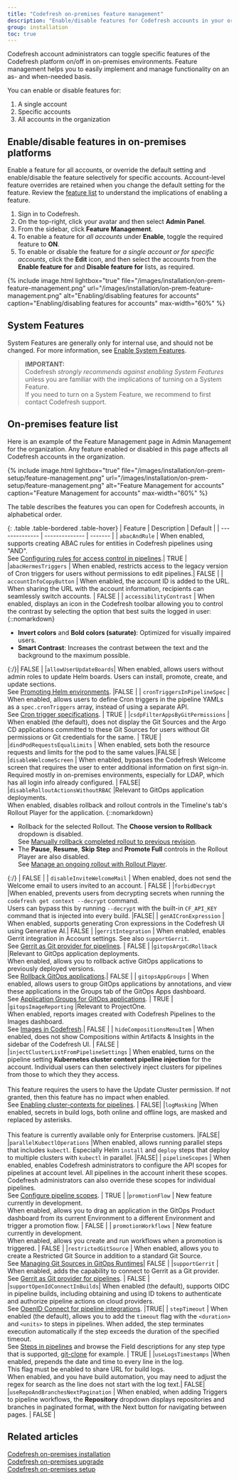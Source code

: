 ```yaml
---
title: "Codefresh on-premises feature management"
description: "Enable/disable features for Codefresh accounts in your organization"
group: installation
toc: true
---
```


Codefresh account administrators can toggle specific features of the Codefresh platform on/off in on-premises environments. Feature management helps you to easily implement and manage functionality on an as- and when-needed basis. 

You can enable or disable features for:
1. A single account
1. Specific accounts
1. All accounts in the organization 




## Enable/disable features in on-premises platforms
Enable a feature for all accounts, or override the default setting and enable/disable the feature selectively for specific accounts. Account-level feature overrides are retained when you change the default setting for the feature. 
Review the [feature list](#on-premises-feature-list) to understand the implications of enabling a feature.

1. Sign in to Codefresh.
1. On the top-right, click your avatar and then select **Admin Panel**.
1. From the sidebar, click **Feature Management**. 
1. To enable a feature for _all accounts_ under **Enable**, toggle the required feature to **ON**. 
1. To enable or disable the feature for _a single account or for specific accounts_, click the **Edit** icon, and then select the accounts from the **Enable feature for** and **Disable feature for** lists, as required.

{% include image.html
  lightbox="true"
  file="/images/installation/on-prem-feature-management.png"
  url="/images/installation/on-prem-feature-management.png"
  alt="Enabling/disabling features for accounts"
  caption="Enabling/disabling features for accounts"
  max-width="60%"
    %}  

## System Features
System Features are generally only for internal use, and should not be changed. For more information, see [Enable System Features]({{site.baseurl}}/docs/installation/on-premises/on-prem-configuration/#enable-system-features).

>**IMPORTANT:**  
>Codefresh _strongly recommends against enabling System Features_ unless you are familiar with the implications of turning on a System Feature.  
>If you need to turn on a System Feature, we recommend to first contact Codefresh support.



## On-premises feature list 

Here is an example of the Feature Management page in Admin Management for the organization. Any feature enabled or disabled in this page affects all Codefresh accounts in the organization.

{% include image.html
  lightbox="true"
  file="/images/installation/on-prem-setup/feature-management.png"
  url="/images/installation/on-prem-setup/feature-management.png"
  alt="Feature Management for accounts"
  caption="Feature Management for accounts"
  max-width="60%"
    %}

The table describes the features you can open for Codefresh accounts, in alphabetical order. 

{: .table .table-bordered .table-hover}
| Feature                     | Description            |  Default | 
| --------------              | --------------         | ------- | 
| `abacAndRule`       | When enabled, supports creating ABAC rules for entities in Codefresh pipelines using "AND". <br>See [Configuring rules for access control in pipelines]({{site.baseurl}}/docs/administration/account-user-management/access-control/#rules-for-access-control).| TRUE  |
|`abacHermesTriggers`       | When enabled, restricts access to the legacy version of Cron triggers for users without permissions to edit pipelines.| FALSE  |
| `accountInfoCopyButton`  | When enabled, the account ID is added to the URL. When sharing the URL with the account information, recipients can seamlessly switch accounts.   | FALSE         |
| `accessibilityContrast` | When enabled, displays an icon in the Codefresh toolbar allowing you to control the contrast by selecting the option that best suits the logged in user:{::nomarkdown}<ul><li><b>Invert colors</b> and <b>Bold colors (saturate)</b>: Optimized for visually impaired users.</li><li><b>Smart Contrast</b>: Increases the contrast between the text and the background to the maximum possible.</li></ul>{:/}| FALSE         |
|`allowUserUpdateBoards`| When enabled, allows users without admin roles to update Helm boards. Users can install, promote, create, and update sections.<br>See [Promoting Helm environments]({{site.baseurl}}/docs/deployments/helm/helm-environment-promotion/). |FALSE |
| `cronTriggersInPipelineSpec`         | When enabled, allows users to define Cron triggers in the pipeline YAMLs as a `spec.cronTriggers` array, instead of using a separate API.<br>See [Cron trigger specifications]({{site.baseurl}}/docs/integrations/codefresh-api/#cron-triggers).  | TRUE         |
|`csdpFilterAppsByGitPermissions`      | When enabled (the default), does not display the Git Sources and the Argo CD applications committed to these Git Sources for users without Git permissions or Git credentials for the same. <!--- add ref -->   | TRUE         |
|`dindPodRequestsEqualLimits`   | When enabled, sets both the resource requests and limits for the pod to the same values.|FALSE |
|`disableWelcomeScreen` | When enabled, bypasses the Codefresh Welcome screen that requires the user to enter additional information on first sign-in. <br>Required mostly in on-premises environments, especially for LDAP, which has all login info already configured. | FALSE|
|`disableRolloutActionsWithoutRBAC` |Relevant to GitOps application deployments. <br>When enabled, disables rollback and rollout controls in the Timeline's tab's Rollout Player for the application. {::nomarkdown}<ul><li>Rollback for the selected Rollout. The <b>Choose version to Rollback</b> dropdown is disabled.<br>See <a href="https://codefresh.io/docs/docs/deployments/gitops/manage-application/#manually-rollback-completed-rollout-to-previous-revision">Manually rollback completed rollout to previous revision</a>. </li><li>The <b>Pause</b>, <b>Resume</b>, <b>Skip Step</b> and <b>Promote Full</b> controls in the Rollout Player are also disabled.<br>See <a href="https://codefresh.io/docs/docs/deployments/gitops/manage-application/#manage-an-ongoing-rollout-with-the-rollout-player">Manage an ongoing rollout with Rollout Player</a>.</li></ul>{:/} | FALSE |
| `disableInviteWelcomeMail`     | When enabled, does not send the Welcome email to users invited to an account.      | FALSE         |
|`forbidDecrypt` |When enabled, prevents users from decrypting secrets when running the `codefresh get context --decrypt` command. <br>Users can bypass this by running `--decrypt` with the built-in `CF_API_KEY` command that is injected into every build. |FALSE|
| `genAICronExpression`       | When enabled, supports generating Cron expressions in the Codefresh UI using Generative AI.| FALSE  |
|`gerritIntegration`      | When enabled, enables Gerrit integration in Account settings. See also `supportGerrit`. <br>See [Gerrit as Git provider for pipelines]({{site.baseurl}}/docs/integrations/git-providers/#gerrit).    | FALSE         |
|`gitopsArgoCdRollback` |Relevant to GitOps application deployments.<br>When enabled, allows you to rollback active GitOps applications to previously deployed versions.<br>See [Rollback GitOps applications]({{site.baseurl}}/docs/deployments/gitops/manage-application/#rollback-gitops-applications).| FALSE |
| `gitopsAppGroups`       | When enabled, allows users to group GitOps applications by annotations, and view these applications in the Groups tab of the GitOps Apps dashboard. <br>See [Application Groups for GitOps applications]({{site.baseurl}}/docs/deployments/gitops/gitops-app-groups/). | TRUE   |
|`gitopsImageReporting` |Relevant to ProjectOne.<br>When enabled, reports images created with Codefresh Pipelines to the Images dashboard. <br>See [Images in Codefresh]({{site.baseurl}}/docs/dashboards/images/).| FALSE |
| `hideCompositionsMenuItem`     | When enabled, does not show Compositions within Artifacts & Insights in the sidebar of the Codefresh UI. | FALSE  |
|`injectClusterListFromPipelineSettings` | When enabled, turns on the pipeline setting **Kubernetes cluster context pipeline injection** for the account. Individual users can then selectively inject clusters for pipelines from those to which they they access.<br><br> This feature requires the users to have the Update Cluster permission. If not granted, then this feature has no impact when enabled. <br>See [Enabling cluster-contexts for pipelines]({{site.baseurl}}/docs/pipelines/configuration/pipeline-settings/#enabling-cluster-contexts-for-pipelines). | FALSE| 
|`logMasking` |When enabled, secrets in build logs, both online and offline logs, are masked and replaced by asterisks. <br><br>This feature is currently available only for Enterprise customers. |FALSE|
|`parallelKubectlOperations` |When enabled, allows running parallel steps that includes `kubectl`. Especially Helm `install` and `deploy` steps that deploy to multiple clusters with `kubectl` in parallel. |FALSE|
| `pipelineScopes`      | When enabled, enables Codefresh administrators to configure the API scopes for pipelines at account level. All pipelines in the account inherit these scopes. Codefresh administrators can also override these scopes for individual pipelines.<br>See [Configure pipeline scopes]({{site.baseurl}}/docs/pipelines/configuration/pipeline-settings/#configure-pipeline-scopes).  | TRUE         |
|`promotionFlow` | New feature currently in development.<br>When enabled, allows you to drag an application in the GitOps Product dashboard from its current Environment to a different Environment and trigger a promotion flow. | FALSE         |
| `promotionWorkflows` | New feature currently in development.<br>When enabled, allows you create and run workflows when a promotion is triggered. | FALSE         |
|`restrictedGitSource` | When enabled, allows you to create a Restricted Git Source in addition to a standard Git Source. <br>See [Managing Git Sources in GitOps Runtimes]({{site.baseurl}}/docs/installation/gitops/git-sources/)| FALSE         |
|`supportGerrit`      | When enabled, adds the capability to connect to Gerrit as a Git provider. <br>See [Gerrit as Git provider for pipelines]({{site.baseurl}}/docs/integrations/git-providers/#gerrit).     | FALSE         |
|`supportOpenIdConnectInBuilds`| When enabled (the default), supports OIDC in pipeline builds, including obtaining and using ID tokens to authenticate and authorize pipeline actions on cloud providers.<br>See [OpenID Connect for pipeline integrations]({{site.baseurl}}/docs/integrations/oidc-pipelines/). |TRUE|
| `stepTimeout`  | When enabled (the default), allows you to add the `timeout` flag with the `<duration>` and `<units>` to steps in pipelines. When added, the step terminates execution automatically if the step exceeds the duration of the specified timeout.<br> See [Steps in pipelines]({{site.baseurl}}/docs/pipelines/steps/) and browse the Field descriptions for any step type that is supported, [git-clone]({{site.baseurl}}/docs/pipelines/steps/git-clone/#fields) for example.  | TRUE         |
|`useLogsTimestamps` |When enabled, prepends the date and time to every line in the log. <br>This flag must be enabled to share URL for build logs.<br>When enabled, and you have build automation, you may need to adjust the regex for search as the line does not start with the log text.| FALSE| 
|`useRepoAndBranchesNextPagination`         | When enabled, when adding Triggers to pipeline workflows, the **Repository** dropdown  displays repositories and branches in paginated format, with the Next button for navigating between pages.  | FALSE         |




## Related articles
[Codefresh on-premises installation]({{site.baseurl}}/docs/installation/on-premises/)  
[Codefresh on-premises upgrade]({{site.baseurl}}/docs/installation/on-premises/codefresh-on-prem-upgrade/)  
[Codefresh on-premises setup]({{site.baseurl}}/docs/installation/on-premises/on-prem-configuration/)  